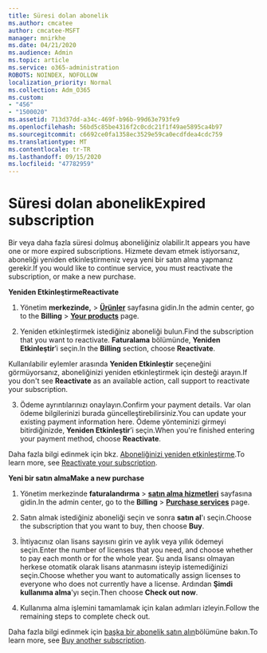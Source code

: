 ```yaml
---
title: Süresi dolan abonelik
ms.author: cmcatee
author: cmcatee-MSFT
manager: mnirkhe
ms.date: 04/21/2020
ms.audience: Admin
ms.topic: article
ms.service: o365-administration
ROBOTS: NOINDEX, NOFOLLOW
localization_priority: Normal
ms.collection: Adm_O365
ms.custom:
- "456"
- "1500020"
ms.assetid: 713d37dd-a34c-469f-b96b-99d63e793fe9
ms.openlocfilehash: 56bd5c85be4316f2c0cdc21f1f49ae5895ca4b97
ms.sourcegitcommit: c6692ce0fa1358ec3529e59ca0ecdfdea4cdc759
ms.translationtype: MT
ms.contentlocale: tr-TR
ms.lasthandoff: 09/15/2020
ms.locfileid: "47782959"
---
```

# <a name="expired-subscription"></a><span data-ttu-id="845b8-102">Süresi dolan abonelik</span><span class="sxs-lookup"><span data-stu-id="845b8-102">Expired subscription</span></span>

<span data-ttu-id="845b8-103">Bir veya daha fazla süresi dolmuş aboneliğiniz olabilir.</span><span class="sxs-lookup"><span data-stu-id="845b8-103">It appears you have one or more expired subscriptions.</span></span> <span data-ttu-id="845b8-104">Hizmete devam etmek istiyorsanız, aboneliği yeniden etkinleştirmeniz veya yeni bir satın alma yapmanız gerekir.</span><span class="sxs-lookup"><span data-stu-id="845b8-104">If you would like to continue service, you must reactivate the subscription, or make a new purchase.</span></span>
  
<span data-ttu-id="845b8-105">**Yeniden Etkinleştirme**</span><span class="sxs-lookup"><span data-stu-id="845b8-105">**Reactivate**</span></span>
  
1. <span data-ttu-id="845b8-106">Yönetim **merkezinde,** \> **[Ürünler](https://go.microsoft.com/fwlink/p/?linkid=842054)** sayfasına gidin.</span><span class="sxs-lookup"><span data-stu-id="845b8-106">In the admin center, go to the **Billing** \> **[Your products](https://go.microsoft.com/fwlink/p/?linkid=842054)** page.</span></span>

2. <span data-ttu-id="845b8-107">Yeniden etkinleştirmek istediğiniz aboneliği bulun.</span><span class="sxs-lookup"><span data-stu-id="845b8-107">Find the subscription that you want to reactivate.</span></span> <span data-ttu-id="845b8-108">**Faturalama** bölümünde, **Yeniden Etkinleştir**’i seçin.</span><span class="sxs-lookup"><span data-stu-id="845b8-108">In the **Billing** section, choose **Reactivate**.</span></span>

<span data-ttu-id="845b8-109">Kullanılabilir eylemler arasında **Yeniden Etkinleştir** seçeneğini görmüyorsanız, aboneliğinizi yeniden etkinleştirmek için desteği arayın.</span><span class="sxs-lookup"><span data-stu-id="845b8-109">If you don't see **Reactivate** as an available action, call support to reactivate your subscription.</span></span>

3. <span data-ttu-id="845b8-110">Ödeme ayrıntılarınızı onaylayın.</span><span class="sxs-lookup"><span data-stu-id="845b8-110">Confirm your payment details.</span></span> <span data-ttu-id="845b8-111">Var olan ödeme bilgilerinizi burada güncelleştirebilirsiniz.</span><span class="sxs-lookup"><span data-stu-id="845b8-111">You can update your existing payment information here.</span></span> <span data-ttu-id="845b8-112">Ödeme yönteminizi girmeyi bitirdiğinizde, **Yeniden Etkinleştir**’i seçin.</span><span class="sxs-lookup"><span data-stu-id="845b8-112">When you're finished entering your payment method, choose **Reactivate**.</span></span>

<span data-ttu-id="845b8-113">Daha fazla bilgi edinmek için bkz. [Aboneliğinizi yeniden etkinleştirme](https://docs.microsoft.com/microsoft-365/commerce/subscriptions/reactivate-your-subscription).</span><span class="sxs-lookup"><span data-stu-id="845b8-113">To learn more, see [Reactivate your subscription](https://docs.microsoft.com/microsoft-365/commerce/subscriptions/reactivate-your-subscription).</span></span>

<span data-ttu-id="845b8-114">**Yeni bir satın alma**</span><span class="sxs-lookup"><span data-stu-id="845b8-114">**Make a new purchase**</span></span>
  
1. <span data-ttu-id="845b8-115">Yönetim merkezinde **faturalandırma** \> **[satın alma hizmetleri](https://go.microsoft.com/fwlink/p/?linkid=868433)** sayfasına gidin.</span><span class="sxs-lookup"><span data-stu-id="845b8-115">In the admin center, go to the **Billing** \> **[Purchase services](https://go.microsoft.com/fwlink/p/?linkid=868433)** page.</span></span>

2. <span data-ttu-id="845b8-116">Satın almak istediğiniz aboneliği seçin ve sonra **satın al**'ı seçin.</span><span class="sxs-lookup"><span data-stu-id="845b8-116">Choose the subscription that you want to buy, then choose **Buy**.</span></span>

3. <span data-ttu-id="845b8-117">İhtiyacınız olan lisans sayısını girin ve aylık veya yıllık ödemeyi seçin.</span><span class="sxs-lookup"><span data-stu-id="845b8-117">Enter the number of licenses that you need, and choose whether to pay each month or for the whole year.</span></span> <span data-ttu-id="845b8-118">Şu anda lisansı olmayan herkese otomatik olarak lisans atanmasını isteyip istemediğinizi seçin.</span><span class="sxs-lookup"><span data-stu-id="845b8-118">Choose whether you want to automatically assign licenses to everyone who does not currently have a license.</span></span> <span data-ttu-id="845b8-119">Ardından **Şimdi kullanıma alma**'yı seçin.</span><span class="sxs-lookup"><span data-stu-id="845b8-119">Then choose **Check out now**.</span></span>

4. <span data-ttu-id="845b8-120">Kullanıma alma işlemini tamamlamak için kalan adımları izleyin.</span><span class="sxs-lookup"><span data-stu-id="845b8-120">Follow the remaining steps to complete check out.</span></span>

<span data-ttu-id="845b8-121">Daha fazla bilgi edinmek için [başka bir abonelik satın alın](https://docs.microsoft.com/microsoft-365/commerce/buy-another-subscription)bölümüne bakın.</span><span class="sxs-lookup"><span data-stu-id="845b8-121">To learn more, see [Buy another subscription](https://docs.microsoft.com/microsoft-365/commerce/buy-another-subscription).</span></span>
